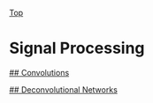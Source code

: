 [Top](README)

# Signal Processing

[## Convolutions](convolutions.md)

[## Deconvolutional Networks](deconvolutions_networks.md)

